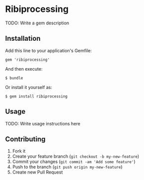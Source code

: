 # Ribiprocessing

TODO: Write a gem description

## Installation

Add this line to your application's Gemfile:

    gem 'ribiprocessing'

And then execute:

    $ bundle

Or install it yourself as:

    $ gem install ribiprocessing

## Usage

TODO: Write usage instructions here

## Contributing

1. Fork it
2. Create your feature branch (`git checkout -b my-new-feature`)
3. Commit your changes (`git commit -am 'Add some feature'`)
4. Push to the branch (`git push origin my-new-feature`)
5. Create new Pull Request
